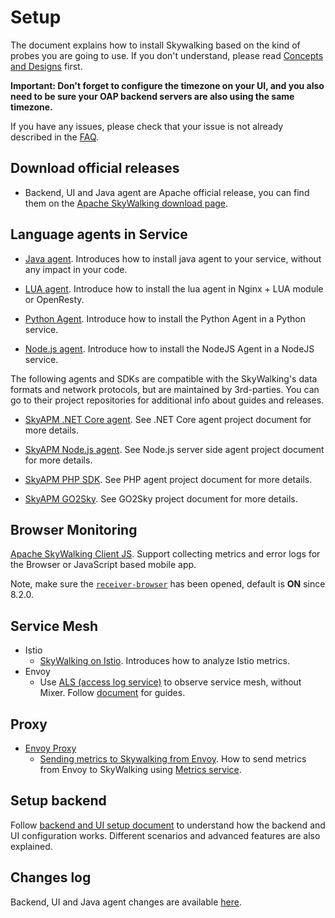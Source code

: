 # Setup
The document explains how to install Skywalking based on the kind of probes you are going to use.
If you don't understand, please read [Concepts and Designs](../concepts-and-designs/README.md) first.


**Important: Don't forget to configure the timezone on your UI, and you also need to be sure your OAP backend servers are also using the same timezone.**

If you have any issues, please check that your issue is not already described in the [FAQ](../FAQ/README.md).

## Download official releases
- Backend, UI and Java agent are Apache official release, you can find them on the [Apache SkyWalking download page](http://skywalking.apache.org/downloads/).

## Language agents in Service

- [Java agent](service-agent/java-agent/README.md). Introduces how to install java agent to your service, without any impact in your code.

- [LUA agent](https://github.com/apache/skywalking-nginx-lua). Introduce how to install the lua agent in Nginx + LUA module or OpenResty.

- [Python Agent](https://github.com/apache/skywalking-python). Introduce how to install the Python Agent in a Python service.

- [Node.js agent](https://github.com/apache/skywalking-nodejs). Introduce how to install the NodeJS Agent in a NodeJS service.

The following agents and SDKs are compatible with the SkyWalking's data formats and network protocols, but are maintained by 3rd-parties.
You can go to their project repositories for additional info about guides and releases.

- [SkyAPM .NET Core agent](https://github.com/SkyAPM/SkyAPM-dotnet). See .NET Core agent project document for more details.

- [SkyAPM Node.js agent](https://github.com/SkyAPM/SkyAPM-nodejs). See Node.js server side agent project document for more details.

- [SkyAPM PHP SDK](https://github.com/SkyAPM/SkyAPM-php-sdk). See PHP agent project document for more details.

- [SkyAPM GO2Sky](https://github.com/SkyAPM/go2sky). See GO2Sky project document for more details.

## Browser Monitoring
[Apache SkyWalking Client JS](https://github.com/apache/skywalking-client-js). Support collecting metrics and error logs
for the Browser or JavaScript based mobile app. 

Note, make sure the [`receiver-browser`](backend/backend-receivers.md) has been opened, default is **ON** since 8.2.0.

## Service Mesh

  - Istio
    - [SkyWalking on Istio](istio/README.md). Introduces how to analyze Istio metrics.
  - Envoy
    - Use [ALS (access log service)](https://www.envoyproxy.io/docs/envoy/latest/api-v2/service/accesslog/v2/als.proto) to observe service mesh, without Mixer. Follow [document](envoy/als_setting.md) for guides.

## Proxy

  - [Envoy Proxy](https://www.envoyproxy.io/)
    - [Sending metrics to Skywalking from Envoy](envoy/metrics_service_setting.md). How to send metrics from Envoy to SkyWalking using [Metrics service](https://www.envoyproxy.io/docs/envoy/latest/api-v2/config/metrics/v2/metrics_service.proto.html).

## Setup backend

Follow [backend and UI setup document](backend/backend-ui-setup.md) to understand how the backend and UI configuration works. Different scenarios and advanced features are also explained.

## Changes log

Backend, UI and Java agent changes are available [here](../../../CHANGES.md).
